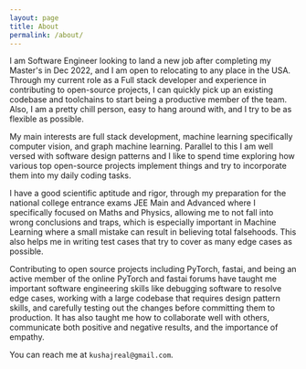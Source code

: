 ```yaml
---
layout: page
title: About
permalink: /about/
---
```


I am Software Engineer looking to land a new job after completing my Master's in Dec 2022, and I am open to relocating to any place in the USA. Through my current role as a Full stack developer and experience in contributing to open-source projects, I can quickly pick up an existing codebase and toolchains to start being a productive member of the team. Also, I am a pretty chill person, easy to hang around with, and I try to be as flexible as possible.

My main interests are full stack development, machine learning specifically computer vision, and graph machine learning. Parallel to this I am well versed with software design patterns and I like to spend time exploring how various top open-source projects implement things and try to incorporate them into my daily coding tasks.

I have a good scientific aptitude and rigor, through my preparation for the national college entrance exams JEE Main and Advanced where I specifically focused on Maths and Physics, allowing me to not fall into wrong conclusions and traps, which is especially important in Machine Learning where a small mistake can result in believing total falsehoods. This also helps me in writing test cases that try to cover as many edge cases as possible.

Contributing to open source projects including PyTorch, fastai, and being an active member of the online PyTorch and fastai forums have taught me important software engineering skills like debugging software to resolve edge cases, working with a large codebase that requires design pattern skills, and carefully testing out the changes before committing them to production. It has also taught me how to collaborate well with others, communicate both positive and negative results, and the importance of empathy.

You can reach me at `kushajreal@gmail.com`.